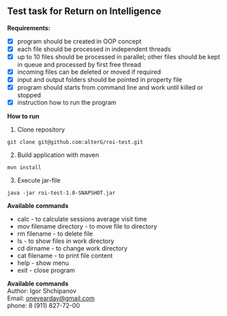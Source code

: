 ## **Test task for Return on Intelligence**   
**Requirements:**
- [X] program should be created in OOP concept
- [X] each file should be processed in independent threads
- [X] up to 10 files should be processed in parallel; other files should be kept in queue and processed by first free thread
- [X] incoming files can be deleted or moved if required
- [X] input and output folders should be pointed in property file
- [X] program should starts from command line and work until killed or stopped
- [X] instruction how to run the program

**How to run**  
1. Clone repository
```
git clone git@github.com:alterG/roi-test.git
```
2. Build application with maven
```
mvn install
```
3. Execute jar-file
```
java -jar roi-test-1.0-SNAPSHOT.jar
```

**Available commands**   
* calc - to calculate sessions average visit time
* mov filename directory - to move file to directory
* rm filename - to delete file
* ls - to show files in work directory
* cd dirname - to change work directory
* cat filename - to print file content
* help - show menu
* exit - close program

**Available commands**   
Author: Igor Shchipanov  
Email: oneyearday@gmail.com  
phone: 8 (911) 827-72-00  
